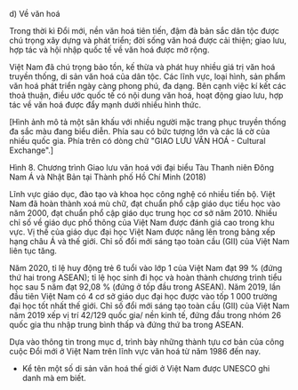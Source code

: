 d) Về văn hoá

Trong thời kì Đổi mới, nền văn hoá tiên tiến, đậm đà bản sắc dân tộc được chú trọng xây dựng và phát triển; đời sống văn hoá được cải thiện; giao lưu, hợp tác và hội nhập quốc tế về văn hoá được mở rộng.

Việt Nam đã chú trọng bảo tồn, kế thừa và phát huy nhiều giá trị văn hoá truyền thống, di sản văn hoá của dân tộc. Các lĩnh vực, loại hình, sản phẩm văn hoá phát triển ngày càng phong phú, đa dạng. Bên cạnh việc kí kết các thoả thuận, điều ước quốc tế có nội dung văn hoá, hoạt động giao lưu, hợp tác về văn hoá được đẩy mạnh dưới nhiều hình thức.

[Hình ảnh mô tả một sân khấu với nhiều người mặc trang phục truyền thống đa sắc màu đang biểu diễn. Phía sau có bức tượng lớn và các lá cờ của nhiều quốc gia. Phía trên có dòng chữ "GIAO LƯU VĂN HOÁ - Cultural Exchange".]

Hình 8. Chương trình Giao lưu văn hoá với đại biểu
Tàu Thanh niên Đông Nam Á và Nhật Bản tại Thành phố Hồ Chí Minh (2018)

Lĩnh vực giáo dục, đào tạo và khoa học công nghệ có nhiều tiến bộ. Việt Nam đã hoàn thành xoá mù chữ, đạt chuẩn phổ cập giáo dục tiểu học vào năm 2000, đạt chuẩn phổ cập giáo dục trung học cơ sở năm 2010. Nhiều chỉ số về giáo dục phổ thông của Việt Nam được đánh giá cao trong khu vực. Vị thế của giáo dục đại học Việt Nam được nâng lên trong bảng xếp hạng châu Á và thế giới. Chỉ số đổi mới sáng tạo toàn cầu (GII) của Việt Nam liên tục tăng.

Năm 2020, tỉ lệ huy động trẻ 6 tuổi vào lớp 1 của Việt Nam đạt 99 % (đứng thứ hai trong ASEAN); tỉ lệ học sinh đi học và hoàn thành chương trình tiểu học sau 5 năm đạt 92,08 % (đứng ở tốp đầu trong ASEAN). Năm 2019, lần đầu tiên Việt Nam có 4 cơ sở giáo dục đại học được vào tốp 1 000 trường đại học tốt nhất thế giới. Chỉ số đổi mới sáng tạo toàn cầu (GII) của Việt Nam năm 2019 xếp vị trí 42/129 quốc gia/ nền kinh tế, đứng đầu trong nhóm 26 quốc gia thu nhập trung bình thấp và đứng thứ ba trong ASEAN.

Dựa vào thông tin trong mục d, trình bày những thành tựu cơ bản của công cuộc Đổi mới ở Việt Nam trên lĩnh vực văn hoá từ năm 1986 đến nay.
- Kể tên một số di sản văn hoá thế giới ở Việt Nam được UNESCO ghi danh mà em biết.